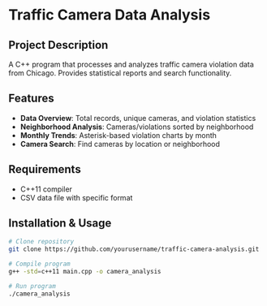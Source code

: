 # Traffic Camera Data Analysis

## Project Description
A C++ program that processes and analyzes traffic camera violation data from Chicago. Provides statistical reports and search functionality.

## Features
- **Data Overview**: Total records, unique cameras, and violation statistics
- **Neighborhood Analysis**: Cameras/violations sorted by neighborhood
- **Monthly Trends**: Asterisk-based violation charts by month
- **Camera Search**: Find cameras by location or neighborhood

## Requirements
- C++11 compiler
- CSV data file with specific format

## Installation & Usage
```bash
# Clone repository
git clone https://github.com/yourusername/traffic-camera-analysis.git

# Compile program
g++ -std=c++11 main.cpp -o camera_analysis

# Run program
./camera_analysis
